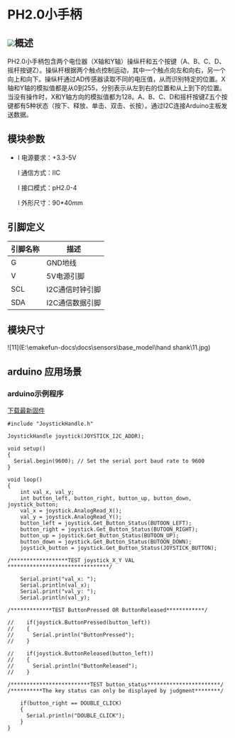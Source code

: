 # PH2.0小手柄

## ![](C:\Users\Administrator\Desktop\给toy的照片\手柄.png)概述

PH2.0小手柄包含两个电位器（X轴和Y轴）操纵杆和五个按键（A、B、C、D、摇杆按键Z）。操纵杆根据两个触点控制运动，其中一个触点向左和向右，另一个向上和向下。操纵杆通过AD传感器读取不同的电压值，从而识别特定的位置。X轴和Y轴的模拟值都是从0到255，分别表示从左到右的位置和从上到下的位置。当没有操作时，X和Y轴方向的模拟值都为128。A、B、C、D和摇杆按键Z五个按键都有5种状态（按下、释放、单击、双击、长按）。通过I2C连接Arduino主板发送数据。

## 模块参数

- l 电源要求：+3.3-5V

  l 通信方式：IIC

  l 接口模式：pH2.0-4

  l 外形尺寸：90*40mm

## 引脚定义

| 引脚名称 | 描述            |
| -------- | --------------- |
| G        | GND地线         |
| V        | 5V电源引脚      |
| SCL      | I2C通信时钟引脚 |
| SDA      | I2C通信数据引脚 |

## 模块尺寸

![11](E:\emakefun-docs\docs\sensors\base_model\hand shank\11.jpg)

## arduino 应用场景



### arduino示例程序

[下载最新固件](http://www.emakefun.com/uploads/data/asr_control.zip)

```
#include "JoystickHandle.h"

JoystickHandle joystick(JOYSTICK_I2C_ADDR);

void setup()
{
  Serial.begin(9600); // Set the serial port baud rate to 9600
}

void loop()
{ 
    int val_x, val_y;
    int button_left, button_right, button_up, button_down, joystick_button;
    val_x = joystick.AnalogRead_X();
    val_y = joystick.AnalogRead_Y();
    button_left = joystick.Get_Button_Status(BUTOON_LEFT);
    button_right = joystick.Get_Button_Status(BUTOON_RIGHT);
    button_up = joystick.Get_Button_Status(BUTOON_UP);
    button_down = joystick.Get_Button_Status(BUTOON_DOWN);
    joystick_button = joystick.Get_Button_Status(JOYSTICK_BUTTON);

/******************TEST joystick_X_Y VAL ********************************/

    Serial.print("val_x: ");
    Serial.println(val_x);
    Serial.print("val_y: ");
    Serial.println(val_y);

/*************TEST ButtonPressed OR ButtonReleased************/

//    if(joystick.ButtonPressed(button_left))
//    {
//      Serial.println("ButtonPressed");
//    }
    
//    if(joystick.ButtonReleased(button_left))
//    {
//      Serial.println("ButtonReleased");
//    }

/*************************TEST button_status***********************/
/**********The key status can only be displayed by judgment********/

    if(button_right == DOUBLE_CLICK)
    {
      Serial.println("DOUBLE_CLICK");  
    }
}
```

